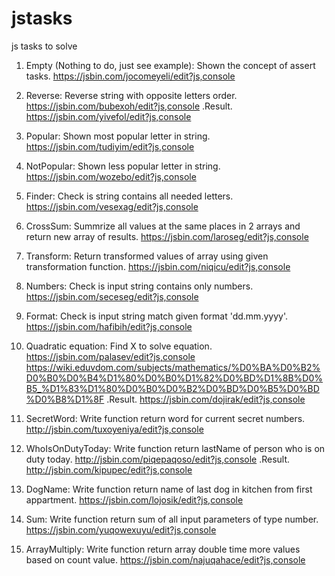 # jstasks
js tasks to solve

1. Empty (Nothing to do, just see example): Shown the concept of assert tasks. https://jsbin.com/jocomeyeli/edit?js,console

2. Reverse: Reverse string with opposite letters order. https://jsbin.com/bubexoh/edit?js,console .Result. https://jsbin.com/yivefol/edit?js,console

3. Popular: Shown most popular letter in string. https://jsbin.com/tudiyim/edit?js,console

4. NotPopular: Shown less popular letter in string. https://jsbin.com/wozebo/edit?js,console

5. Finder: Check is string contains all needed letters. https://jsbin.com/vesexag/edit?js,console

6. CrossSum: Summrize all values at the same places in 2 arrays and return new array of results. https://jsbin.com/laroseg/edit?js,console

7. Transform: Return transformed values of array using given transformation function. https://jsbin.com/niqicu/edit?js,console

8. Numbers: Check is input string contains only numbers. https://jsbin.com/seceseg/edit?js,console

9. Format: Check is input string match given format 'dd.mm.yyyy'. https://jsbin.com/hafibih/edit?js,console

10. Quadratic equation: Find X to solve equation. https://jsbin.com/palasev/edit?js,console
https://wiki.eduvdom.com/subjects/mathematics/%D0%BA%D0%B2%D0%B0%D0%B4%D1%80%D0%B0%D1%82%D0%BD%D1%8B%D0%B5_%D1%83%D1%80%D0%B0%D0%B2%D0%BD%D0%B5%D0%BD%D0%B8%D1%8F .Result. https://jsbin.com/dojirak/edit?js,console       

11. SecretWord: Write function return word for current secret numbers. http://jsbin.com/tuxoyeniya/edit?js,console

12. WhoIsOnDutyToday: Write function return lastName of person who is on duty today. http://jsbin.com/piqepaqoso/edit?js,console .Result. http://jsbin.com/kipupec/edit?js,console

13. DogName: Write function return name of last dog in kitchen from first appartment. https://jsbin.com/lojosik/edit?js,console

14. Sum: Write function return sum of all input parameters of type number. https://jsbin.com/yuqowexuyu/edit?js,console

15. ArrayMultiply: Write function return array double time more values based on count value. https://jsbin.com/najuqahace/edit?js,console
